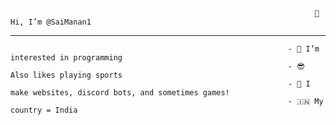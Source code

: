                                                                         👋 Hi, I’m @SaiManan1

  ------------------------------------------------------------------------------------------------------------------------------------------------------------------
                                                                  
                                                                  - 👀 I’m interested in programming
                                                                  - 😎 Also likes playing sports
                                                                  - 🌱 I make websites, discord bots, and sometimes games!
                                                                  - 🇮🇳 My country = India
 






<!---
SaiManan1/SaiManan1 is a ✨ special ✨ repository because its `README.md` (this file) appears on your GitHub profile.
You can click the Preview link to take a look at your changes.
--->
